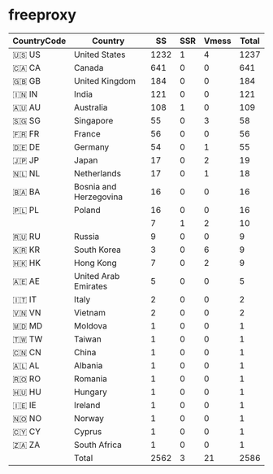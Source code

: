 # freeproxy

|CountryCode|Country|SS|SSR|Vmess|Total|
|  ----  | ----  |  ----  | ----  |  ----  | ----  |
|🇺🇸 US|United States|1232|1|4|1237|
|🇨🇦 CA|Canada|641|0|0|641|
|🇬🇧 GB|United Kingdom|184|0|0|184|
|🇮🇳 IN|India|121|0|0|121|
|🇦🇺 AU|Australia|108|1|0|109|
|🇸🇬 SG|Singapore|55|0|3|58|
|🇫🇷 FR|France|56|0|0|56|
|🇩🇪 DE|Germany|54|0|1|55|
|🇯🇵 JP|Japan|17|0|2|19|
|🇳🇱 NL|Netherlands|17|0|1|18|
|🇧🇦 BA|Bosnia and Herzegovina|16|0|0|16|
|🇵🇱 PL|Poland|16|0|0|16|
| ||7|1|2|10|
|🇷🇺 RU|Russia|9|0|0|9|
|🇰🇷 KR|South Korea|3|0|6|9|
|🇭🇰 HK|Hong Kong|7|0|2|9|
|🇦🇪 AE|United Arab Emirates|5|0|0|5|
|🇮🇹 IT|Italy|2|0|0|2|
|🇻🇳 VN|Vietnam|2|0|0|2|
|🇲🇩 MD|Moldova|1|0|0|1|
|🇹🇼 TW|Taiwan|1|0|0|1|
|🇨🇳 CN|China|1|0|0|1|
|🇦🇱 AL|Albania|1|0|0|1|
|🇷🇴 RO|Romania|1|0|0|1|
|🇭🇺 HU|Hungary|1|0|0|1|
|🇮🇪 IE|Ireland|1|0|0|1|
|🇳🇴 NO|Norway|1|0|0|1|
|🇨🇾 CY|Cyprus|1|0|0|1|
|🇿🇦 ZA|South Africa|1|0|0|1|
||Total|2562|3|21|2586|

